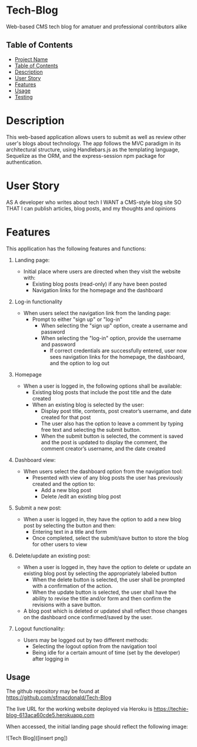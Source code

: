 # Tech-Blog
Web-based CMS tech blog for amatuer and professional contributors alike

## Table of Contents

- [Project Name](#tech-blog)
- [Table of Contents](#table-of-contents)
- [Description](#description)
- [User Story](#user-story)
- [Features](#features)
- [Usage](#usage)
- [Testing](#testing)

# Description

This web-based application allows users to submit as well as review other user's blogs about technology. The app follows the MVC paradigm in its architectural structure, using Handlebars.js as the templating language, Sequelize as the ORM, and the express-session npm package for authentication.

# User Story

AS A developer who writes about tech
I WANT a CMS-style blog site
SO THAT I can publish articles, blog posts, and my thoughts and opinions

# Features

This appllication has the following features and functions:

1. Landing page:
    - Initial place where users  are directed when they visit the website with:
        - Existing blog posts (read-only) if any have been posted 
        - Navigation links for the homepage and the dashboard 

2. Log-in functionality 
    - When users select the navigation link from the landing page:
        - Prompt to either "sign up" or "log-in"
            - When selecting the "sign up" option, create a username and password
            - When selecting the "log-in" option, provide the username and password
                - If correct credentials are successfully entered, user now sees navigation links for the homepage, the dashboard, and the option to log out

3. Homepage 
    - When a user is logged in, the following options shall be available:
        - Existing blog posts that include the post title and the date created
        - When an existing blog is selected by the user:
            - Display post title, contents, post creator’s username, and date created for that post
            - The user also has the option to leave a comment by typing free text and selecting the submit button. 
            - When the submit button is selected, the comment is saved and the post is updated to display the comment, the comment creator’s username, and the date created

4. Dashboard view:
    - When users select the dashboard option from the navigation tool:
        - Presented with view of any blog posts the user has previously created and the option to:      
            - Add a new blog post
            - Delete /edit an existing blog post

5. Submit a new post:
    - When a user is logged in, they have the option to add a new blog post by selecting the button and then:
        - Entering text in a title and form
        - Once completed, select the submit/save button to store the blog for other users to view

6. Delete/update an existing post: 
    - When a user is logged in, they have the option to delete or update an existing blog post by selecting the appropriately labeled button
        - When the delete button is selected, the user shall be prompted with a confirmation of the action.
        - When the update button is selected, the user shall have the ability to revise the title and/or form and then confirm the revisions with a save button.
    - A blog post which is deleted or updated shall reflect those changes on the dashboard once confirmed/saved by the user.

7. Logout functionality:
    - Users may be logged out by two different methods:
        - Selecting the logout option from the navigation tool
        - Being idle for a certain amount of time (set by the developer) after logging in

## Usage

The github repository may be found at https://github.com/sfmacdonald/Tech-Blog

The live URL for the working website deployed via Heroku is https://techie-blog-613aca60cde5.herokuapp.com

When accessed, the initial landing page should reflect the following image:

![Tech Blog]([insert png])